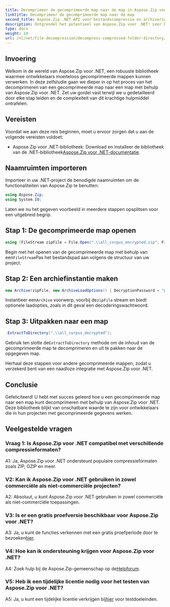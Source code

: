 ```yaml
---
title: Decomprimeer de gecomprimeerde map naar de map in Aspose.Zip voor .NET
linktitle: Decomprimeer de gecomprimeerde map naar de map
second_title: Aspose.Zip .NET API voor bestandscompressie en archivering
description: Ontgrendel het potentieel van Aspose.Zip voor .NET! Leer hoe u moeiteloos mappen kunt decomprimeren met deze stapsgewijze handleiding. Duik in de wereld van naadloze compressie en extractie.
type: docs
weight: 14
url: /nl/net/file-decompression/decompress-compressed-folder-directory/
---
```

## Invoering

Welkom in de wereld van Aspose.Zip voor .NET, een robuuste bibliotheek waarmee ontwikkelaars moeiteloos gecomprimeerde mappen kunnen verwerken. In deze zelfstudie gaan we dieper in op het proces van het decomprimeren van een gecomprimeerde map naar een map met behulp van Aspose.Zip voor .NET. Zet uw gordel vast terwijl we u gedetailleerd door elke stap leiden en de complexiteit van dit krachtige hulpmiddel ontrafelen.

## Vereisten

Voordat we aan deze reis beginnen, moet u ervoor zorgen dat u aan de volgende vereisten voldoet:

-  Aspose.Zip voor .NET-bibliotheek: Download en installeer de bibliotheek van de .NET-bibliotheek[Aspose.Zip voor .NET-documentatie](https://reference.aspose.com/zip/net/).

## Naamruimten importeren

Importeer in uw .NET-project de benodigde naamruimten om de functionaliteiten van Aspose.Zip te benutten:

```csharp
using Aspose.Zip;
using System.IO;
```

Laten we nu het gegeven voorbeeld in meerdere stappen opsplitsen voor een uitgebreid begrip.

## Stap 1: De gecomprimeerde map openen

```csharp
using (FileStream zipFile = File.Open(".\\all_corpus_encrypted.zip", FileMode.Open))
```

 Begin met het openen van de gecomprimeerde map met behulp van een`FileStream`Pas het bestandspad aan volgens de structuur van uw project.

## Stap 2: Een archiefinstantie maken

```csharp
new Archive(zipFile, new ArchiveLoadOptions() { DecryptionPassword = "p@s$" })
```

 Instantieer een`Archive` voorwerp, voorbij de`zipFile` stream en biedt optionele laadopties, zoals in dit geval een decoderingswachtwoord.

## Stap 3: Uitpakken naar een map

```csharp
.ExtractToDirectory(".\\all_corpus_decrypted");
```

 Gebruik ten slotte de`ExtractToDirectory` methode om de inhoud van de gecomprimeerde map te decomprimeren en uit te pakken naar de opgegeven map.

Herhaal deze stappen voor andere gecomprimeerde mappen, zodat u verzekerd bent van een naadloze integratie met Aspose.Zip voor .NET.

## Conclusie

Gefeliciteerd! U hebt met succes geleerd hoe u een gecomprimeerde map naar een map kunt decomprimeren met behulp van Aspose.Zip voor .NET. Deze bibliotheek blijkt van onschatbare waarde te zijn voor ontwikkelaars die in hun projecten met gecomprimeerde gegevens werken.

## Veelgestelde vragen

### Vraag 1: Is Aspose.Zip voor .NET compatibel met verschillende compressieformaten?

A1: Ja, Aspose.Zip voor .NET ondersteunt populaire compressieformaten zoals ZIP, GZIP en meer.

### V2: Kan ik Aspose.Zip voor .NET gebruiken in zowel commerciële als niet-commerciële projecten?

A2: Absoluut, u kunt Aspose.Zip voor .NET gebruiken in zowel commerciële als niet-commerciële toepassingen.

### V3: Is er een gratis proefversie beschikbaar voor Aspose.Zip voor .NET?

 A3: Ja, u kunt de functies verkennen met een gratis proefperiode door te bezoeken[hier](https://releases.aspose.com/).

### V4: Hoe kan ik ondersteuning krijgen voor Aspose.Zip voor .NET?

 A4: Zoek hulp bij de Aspose.Zip-gemeenschap op de[Helpforum](https://forum.aspose.com/c/zip/37).

### V5: Heb ik een tijdelijke licentie nodig voor het testen van Aspose.Zip voor .NET?

 A5: Ja, u kunt een tijdelijke licentie verkrijgen bij[hier](https://purchase.aspose.com/temporary-license/) voor testdoeleinden.